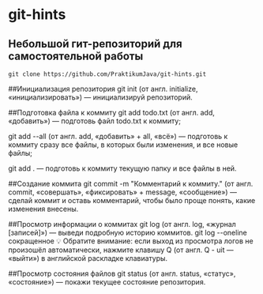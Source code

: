 ﻿# git-hints

## Небольшой гит-репозиторий для самостоятельной работы

`git clone https://github.com/PraktikumJava/git-hints.git`


##Инициализация репозитория
git init (от англ. initialize, «инициализировать») — инициализируй репозиторий.


##Подготовка файла к коммиту
git add todo.txt (от англ. add, «добавить») — подготовь файл todo.txt к коммиту;

git add --all (от англ. add, «добавить» + all, «всё») — подготовь к коммиту сразу все файлы, в которых были изменения, и все новые файлы;

git add . — подготовь к коммиту текущую папку и все файлы в ней.


##Создание коммита
git commit -m "Комментарий к коммиту." (от англ. commit, «совершать», «фиксировать» + message, «сообщение») — сделай коммит и оставь комментарий, чтобы было проще понять, какие изменения внесены. 


##Просмотр информации о коммитах
git log (от англ. log, «журнал [записей]») — выведи подробную историю коммитов.
git log --oneline сокращенное
💡 Обратите внимание: если выход из просмотра логов не произошёл автоматически, нажмите клавишу Q (от англ. Q - uit — «выйти») в английской раскладке клавиатуры.
 

##Просмотр состояния файлов
git status (от англ. status, «статус», «состояние») — покажи текущее состояние репозитория.